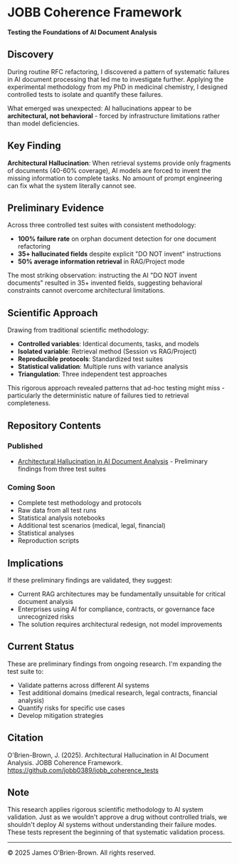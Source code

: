 # JOBB Coherence Framework

**Testing the Foundations of AI Document Analysis**

## Discovery

During routine RFC refactoring, I discovered a pattern of systematic failures in AI document processing that led me to investigate further. Applying the experimental methodology from my PhD in medicinal chemistry, I designed controlled tests to isolate and quantify these failures.

What emerged was unexpected: AI hallucinations appear to be **architectural, not behavioral** - forced by infrastructure limitations rather than model deficiencies.

## Key Finding

**Architectural Hallucination**: When retrieval systems provide only fragments of documents (40-60% coverage), AI models are forced to invent the missing information to complete tasks. No amount of prompt engineering can fix what the system literally cannot see.

## Preliminary Evidence

Across three controlled test suites with consistent methodology:

- **100% failure rate** on orphan document detection for one document refactoring
- **35+ hallucinated fields** despite explicit "DO NOT invent" instructions  
- **50% average information retrieval** in RAG/Project mode

The most striking observation: instructing the AI "DO NOT invent documents" resulted in 35+ invented fields, suggesting behavioral constraints cannot overcome architectural limitations.

## Scientific Approach

Drawing from traditional scientific methodology:
- **Controlled variables**: Identical documents, tasks, and models
- **Isolated variable**: Retrieval method (Session vs RAG/Project)
- **Reproducible protocols**: Standardized test suites
- **Statistical validation**: Multiple runs with variance analysis
- **Triangulation**: Three independent test approaches

This rigorous approach revealed patterns that ad-hoc testing might miss - particularly the deterministic nature of failures tied to retrieval completeness.

## Repository Contents

### Published
- [Architectural Hallucination in AI Document Analysis](./Phase_1/JOBB_coherence_test_1_constrained_refactoring/Architectural%20Hallucination%20in%20AI%20Document%20Analysis%20-%20A%20Unified%20Analysis%20of%20Three%20Empirical%20Test%20Suites.md) - Preliminary findings from three test suites

### Coming Soon
- Complete test methodology and protocols
- Raw data from all test runs
- Statistical analysis notebooks
- Additional test scenarios (medical, legal, financial)
- Statistical analyses
- Reproduction scripts

## Implications

If these preliminary findings are validated, they suggest:
- Current RAG architectures may be fundamentally unsuitable for critical document analysis
- Enterprises using AI for compliance, contracts, or governance face unrecognized risks
- The solution requires architectural redesign, not model improvements

## Current Status

These are preliminary findings from ongoing research. I'm expanding the test suite to:
- Validate patterns across different AI systems
- Test additional domains (medical research, legal contracts, financial analysis)
- Quantify risks for specific use cases
- Develop mitigation strategies

## Citation

O'Brien-Brown, J. (2025). Architectural Hallucination in AI Document Analysis. 
JOBB Coherence Framework. https://github.com/jobb0389/jobb_coherence_tests


## Note

This research applies rigorous scientific methodology to AI system validation. Just as we wouldn't approve a drug without controlled trials, we shouldn't deploy AI systems without understanding their failure modes. These tests represent the beginning of that systematic validation process.

---

© 2025 James O'Brien-Brown. All rights reserved.
